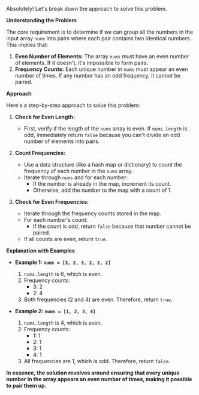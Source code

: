 Absolutely! Let's break down the approach to solve this problem.

**Understanding the Problem**

The core requirement is to determine if we can group all the numbers in the input array `nums` into pairs where each pair contains two identical numbers. This implies that:

1.  **Even Number of Elements:** The array `nums` must have an even number of elements. If it doesn't, it's impossible to form pairs.
2.  **Frequency Counts:** Each unique number in `nums` must appear an even number of times. If any number has an odd frequency, it cannot be paired.

**Approach**

Here's a step-by-step approach to solve this problem:

1.  **Check for Even Length:**
    * First, verify if the length of the `nums` array is even. If `nums.length` is odd, immediately return `false` because you can't divide an odd number of elements into pairs.

2.  **Count Frequencies:**
    * Use a data structure (like a hash map or dictionary) to count the frequency of each number in the `nums` array.
    * Iterate through `nums` and for each number:
        * If the number is already in the map, increment its count.
        * Otherwise, add the number to the map with a count of 1.

3.  **Check for Even Frequencies:**
    * Iterate through the frequency counts stored in the map.
    * For each number's count:
        * If the count is odd, return `false` because that number cannot be paired.
    * If all counts are even, return `true`.

**Explanation with Examples**

* **Example 1: `nums = [3, 2, 3, 2, 2, 2]`**
    1.  `nums.length` is 6, which is even.
    2.  Frequency counts:
        * 3: 2
        * 2: 4
    3.  Both frequencies (2 and 4) are even. Therefore, return `true`.

* **Example 2: `nums = [1, 2, 3, 4]`**
    1.  `nums.length` is 4, which is even.
    2.  Frequency counts:
        * 1: 1
        * 2: 1
        * 3: 1
        * 4: 1
    3.  All frequencies are 1, which is odd. Therefore, return `false`.

**In essence, the solution revolves around ensuring that every unique number in the array appears an even number of times, making it possible to pair them up.**
